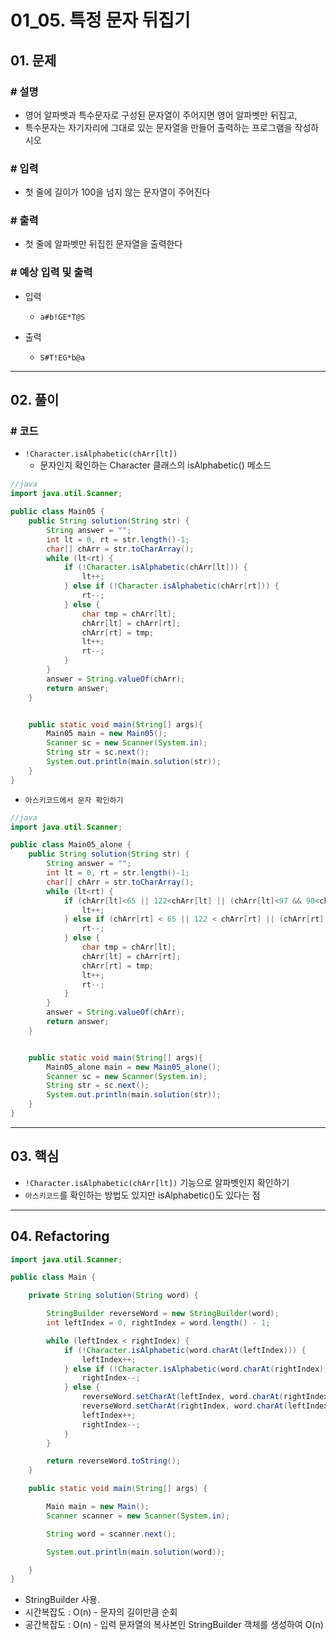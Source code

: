 # 01_05. 특정 문자 뒤집기

## 01. 문제

### # 설명

- 영어 알파벳과 특수문자로 구성된 문자열이 주어지면 영어 알파벳만 뒤집고,
- 특수문자는 자기자리에 그대로 있는 문자열을 만들어 출력하는 프로그램을 작성하시오

### # 입력

- 첫 줄에 길이가 100을 넘지 않는 문자열이 주어진다

### # 출력

- 첫 줄에 알파벳만 뒤집힌 문자열을 출력한다

### # 예상 입력 및 출력

- 입력
  - `a#b!GE*T@S`

- 출력
  - `S#T!EG*b@a`

---

## 02. 풀이

### # 코드

- `!Character.isAlphabetic(chArr[lt])`
  - 문자인지 확인하는 Character 클래스의 isAlphabetic() 메소드

```java
//java
import java.util.Scanner;

public class Main05 {
    public String solution(String str) {
        String answer = "";
        int lt = 0, rt = str.length()-1;
        char[] chArr = str.toCharArray();
        while (lt<rt) {
            if (!Character.isAlphabetic(chArr[lt])) {
                lt++;
            } else if (!Character.isAlphabetic(chArr[rt])) {
                rt--;
            } else {
                char tmp = chArr[lt];
                chArr[lt] = chArr[rt];
                chArr[rt] = tmp;
                lt++;
                rt--;
            }
        }
        answer = String.valueOf(chArr);
        return answer;
    }


    public static void main(String[] args){
        Main05 main = new Main05();
        Scanner sc = new Scanner(System.in);
        String str = sc.next();
        System.out.println(main.solution(str));
    }
}
```

- `아스키코드에서 문자 확인하기`

```java
//java
import java.util.Scanner;

public class Main05_alone {
    public String solution(String str) {
        String answer = "";
        int lt = 0, rt = str.length()-1;
        char[] chArr = str.toCharArray();
        while (lt<rt) {
            if (chArr[lt]<65 || 122<chArr[lt] || (chArr[lt]<97 && 90<chArr[lt])) {
                lt++;
            } else if (chArr[rt] < 65 || 122 < chArr[rt] || (chArr[rt] < 97 && 90 < chArr[rt])) {
                rt--;
            } else {
                char tmp = chArr[lt];
                chArr[lt] = chArr[rt];
                chArr[rt] = tmp;
                lt++;
                rt--;
            }
        }
        answer = String.valueOf(chArr);
        return answer;
    }


    public static void main(String[] args){
        Main05_alone main = new Main05_alone();
        Scanner sc = new Scanner(System.in);
        String str = sc.next();
        System.out.println(main.solution(str));
    }
}
```

---

## 03. 핵심

- `!Character.isAlphabetic(chArr[lt])` 기능으로 알파벳인지 확인하기
- `아스키코드`를 확인하는 방법도 있지만 isAlphabetic()도 있다는 점

---

## 04. Refactoring

```java
import java.util.Scanner;

public class Main {

    private String solution(String word) {

        StringBuilder reverseWord = new StringBuilder(word);
        int leftIndex = 0, rightIndex = word.length() - 1;

        while (leftIndex < rightIndex) {
            if (!Character.isAlphabetic(word.charAt(leftIndex))) {
                leftIndex++;
            } else if (!Character.isAlphabetic(word.charAt(rightIndex))) {
                rightIndex--;
            } else {
                reverseWord.setCharAt(leftIndex, word.charAt(rightIndex));
                reverseWord.setCharAt(rightIndex, word.charAt(leftIndex));
                leftIndex++;
                rightIndex--;
            }
        }

        return reverseWord.toString();
    }

    public static void main(String[] args) {

        Main main = new Main();
        Scanner scanner = new Scanner(System.in);

        String word = scanner.next();

        System.out.println(main.solution(word));

    }
}
```

- StringBuilder 사용.
- 시간복잡도 : O(n) - 문자의 길이만큼 순회
- 공간복잡도 : O(n) - 입력 문자열의 복사본인 StringBuilder 객체를 생성하여 O(n)

